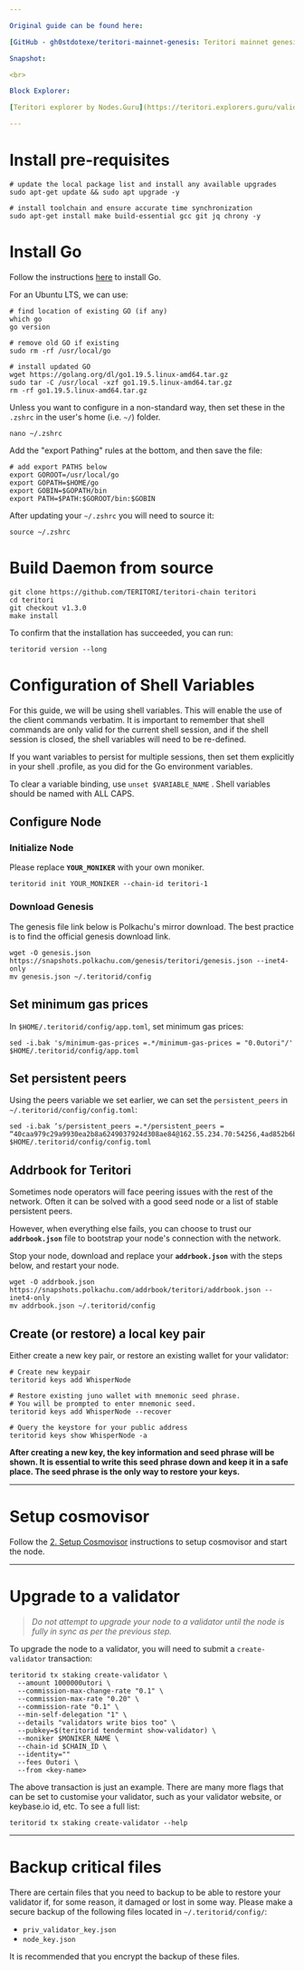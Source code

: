 ```yaml
---

Original guide can be found here:

[GitHub - gh0stdotexe/teritori-mainnet-genesis: Teritori mainnet genesis](https://github.com/gh0stdotexe/teritori-mainnet-genesis "GitHub - gh0stdotexe/teritori-mainnet-genesis: Teritori mainnet genesis")

Snapshot:

<br>

Block Explorer:

[Teritori explorer by Nodes.Guru](https://teritori.explorers.guru/validators "Teritori explorer by Nodes.Guru")

---
```


# Install pre-requisites

```shell
# update the local package list and install any available upgrades
sudo apt-get update && sudo apt upgrade -y

# install toolchain and ensure accurate time synchronization
sudo apt-get install make build-essential gcc git jq chrony -y
```

# Install Go

Follow the instructions [here](https://golang.org/doc/install) to install Go.

For an Ubuntu LTS, we can use:

```shell
# find location of existing GO (if any)
which go
go version

# remove old GO if existing
sudo rm -rf /usr/local/go

# install updated GO
wget https://golang.org/dl/go1.19.5.linux-amd64.tar.gz
sudo tar -C /usr/local -xzf go1.19.5.linux-amd64.tar.gz
rm -rf go1.19.5.linux-amd64.tar.gz
```

Unless you want to configure in a non-standard way, then set these in the `.zshrc` in the user's home (i.e. `~/`) folder.

```shell
nano ~/.zshrc
```

Add the "export Pathing" rules  at the bottom, and then save the file:

```shell
# add export PATHS below
export GOROOT=/usr/local/go
export GOPATH=$HOME/go
export GOBIN=$GOPATH/bin
export PATH=$PATH:$GOROOT/bin:$GOBIN
```

After updating your `~/.zshrc` you will need to source it:

```shell
source ~/.zshrc
```

# Build Daemon from source

```shell
git clone https://github.com/TERITORI/teritori-chain teritori
cd teritori
git checkout v1.3.0
make install
```

To confirm that the installation has succeeded, you can run:

```shell
teritorid version --long
```

# Configuration of Shell Variables

For this guide, we will be using shell variables. This will enable the use of the client commands verbatim. It is important to remember that shell commands are only valid for the current shell session, and if the shell session is closed, the shell variables will need to be re-defined.

If you want variables to persist for multiple sessions, then set them explicitly in your shell .profile, as you did for the Go environment variables.

To clear a variable binding, use `unset $VARIABLE_NAME` . Shell variables should be named with ALL CAPS.

## Configure Node

### Initialize Node

Please replace **`YOUR_MONIKER`** with your own moniker.

```shell
teritorid init YOUR_MONIKER --chain-id teritori-1
```

### Download Genesis

The genesis file link below is Polkachu's mirror download. The best practice is to find the official genesis download link.

```shell
wget -O genesis.json https://snapshots.polkachu.com/genesis/teritori/genesis.json --inet4-only
mv genesis.json ~/.teritorid/config
```

## Set minimum gas prices

In `$HOME/.teritorid/config/app.toml`, set minimum gas prices:

```shell
sed -i.bak 's/minimum-gas-prices =.*/minimum-gas-prices = "0.0utori"/' $HOME/.teritorid/config/app.toml
```

## Set persistent peers

Using the peers variable we set earlier, we can set the `persistent_peers` in `~/.teritorid/config/config.toml`:

```shell
sed -i.bak ‘s/persistent_peers =.*/persistent_peers = “40caa979c29a9930ea2b8a6249037924d308ae84@162.55.234.70:54256,4ad852b6bc3fd9c2b5838a6f9c6d75380442c414@185.237.253.91:46657,7f9773971291b77b2d65364a8928cb31c40aa70f@65.108.73.124:13656,647bbbc30d26fbbb2f7d19aafe30ed77a92c4748@[2a01:4f9:6b:2e5b::4]:26656,36c2418b7aed4e585ac3e8f138a2e5ccf0f8278f@198.244.228.17:28766,a6d2c4de332606a98915e98e6a2d042779464680@161.97.155.94:26656,97838a0c8a5035398f696dd29f28fe66b20b6a8d@46.4.81.204:44656,719fec9bd14d52d5ea1048efa6d749e256811292@65.108.140.110:2665,81bd965baf90d49b9ff3e122394150fcdc935e64@peer.teritori.silknodes.io:26604,c669be4c7c0e44a3da941f4b97a8ee4ef39f7d6e@teritori.maethstro.com:26656,5bca681879abab92404f7b8f50a6ec5bd0b36d62@138.201.216.87:29656,a5d407fa1aec492dce5aff2e68a3b9c4d0503016@65.108.206.56:26656,629bc7199de18520f348021451e80082e8a0618e@13.214.246.107:26656,9efb86947ea9883aa82a4b9a39532546c9dbc499@95.217.36.166:26656,5ab6437f73fe71f392d53566e037aa91087530ac@139.144.67.202:26656,ed090020aba4bb254ba1517644ab0d6c94c9461e@57.128.144.230:26656,010f61b6cb13193853be4f42c328df3a0680d4d6@65.108.101.50:60656,6bc9f80a5123d62c23aadb7b5d68b740a794b0c6@65.109.49.111:36656,6ae90b7eedcf7b7712aba3e23c35d7b784144e34@peer.teritori.stavr.tech:21096,d856120f262134ebf13e1d2632d778b69e704208@65.108.4.188:15956,e73e8cefd738de437775f9621a8bd76f1e6ff954@18.191.35.171:26656,3069b058b5ed85c3cdb2cf18fb1d255d966b53af@193.149.187.8:26656,a06fbbb9ace823ae28a696a91daa2d0644653c28@65.21.32.200:26756,7fbfea037bd7962199ffbfd25986c014bab05298@65.108.140.17:32656”/’ $HOME/.teritorid/config/config.toml
```

## Addrbook for Teritori

Sometimes node operators will face peering issues with the rest of the network. Often it can be solved with a good seed node or a list of stable persistent peers.

However, when everything else fails, you can choose to trust our **`addrbook.json`** file to bootstrap your node's connection with the network.

Stop your node, download and replace your **`addrbook.json`** with the steps below, and restart your node.

```shell
wget -O addrbook.json https://snapshots.polkachu.com/addrbook/teritori/addrbook.json --inet4-only
mv addrbook.json ~/.teritorid/config
```

## Create (or restore) a local key pair

Either create a new key pair, or restore an existing wallet for your validator:

```shell
# Create new keypair
teritorid keys add WhisperNode

# Restore existing juno wallet with mnemonic seed phrase.
# You will be prompted to enter mnemonic seed.
teritorid keys add WhisperNode --recover

# Query the keystore for your public address
teritorid keys show WhisperNode -a
```

**After creating a new key, the key information and seed phrase will be shown. It is essential to write this seed phrase down and keep it in a safe place. The seed phrase is the only way to restore your keys.**

---

# Setup cosmovisor

Follow the [2. Setup Cosmovisor](<2. Setup Cosmovisor cc174b4c.md>) instructions to setup cosmovisor and start the node.

---

# Upgrade to a validator

> *Do not attempt to upgrade your node to a validator until the node is fully in sync as per the previous step.*

To upgrade the node to a validator, you will need to submit a `create-validator` transaction:

```shell
teritorid tx staking create-validator \
  --amount 1000000utori \
  --commission-max-change-rate "0.1" \
  --commission-max-rate "0.20" \
  --commission-rate "0.1" \
  --min-self-delegation "1" \
  --details "validators write bios too" \
  --pubkey=$(teritorid tendermint show-validator) \
  --moniker $MONIKER_NAME \
  --chain-id $CHAIN_ID \
  --identity=""
  --fees 0utori \
  --from <key-name>
```

The above transaction is just an example. There are many more flags that can be set to customise your validator, such as your validator website, or keybase.io id, etc. To see a full list:

```shell
teritorid tx staking create-validator --help
```

---

# Backup critical files

There are certain files that you need to backup to be able to restore your validator if, for some reason, it damaged or lost in some way. Please make a secure backup of the following files located in `~/.teritorid/config/`:

- `priv_validator_key.json`
- `node_key.json`

It is recommended that you encrypt the backup of these files.
